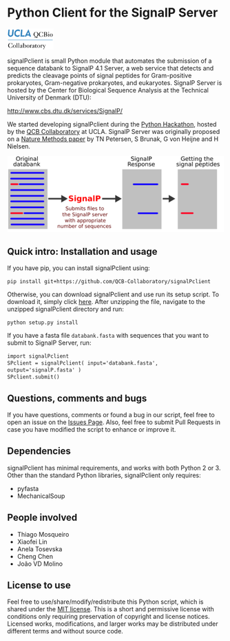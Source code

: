 # Python Client for the SignalP Server

<img src="resources/qcbCollaboratory_logo.png" height="50"/>

signalPclient is small Python module that automates the submission of a sequence databank to SignalP 4.1 Server, a web service that detects and predicts the cleavage points of signal peptides for Gram-positive prokaryotes, Gram-negative prokaryotes, and eukaryotes. SignalP Server is hosted by the Center for Biological Sequence Analysis at the Technical University of Denmark (DTU):

http://www.cbs.dtu.dk/services/SignalP/

We started developing signalPclient during the [Python Hackathon](https://github.com/thmosqueiro/UCLA-Collaboratory_Hackathon/blob/master/Materials_Resources/Problem-4/Readme.md), hosted by the [QCB Collaboratory](https://qcb.ucla.edu/collaboratory/) at UCLA. SignalP Server was originally proposed on a [Nature Methods paper](https://www.nature.com/articles/nmeth.1701) by TN Petersen, S Brunak, G von Heijne and H Nielsen.


<img src="./resources/scheme_signalPclient.png" width="600" />


## Quick intro: Installation and usage

If you have pip, you can install signalPclient using:
```
pip install git+https://github.com/QCB-Collaboratory/signalPclient
```
Otherwise, you can download signalPclient and use run its setup script. To download it, simply click [here](https://github.com/thmosqueiro/signalPclient/archive/master.zip). After unzipping the file, navigate to the unzipped signalPclient directory and run:
```
python setup.py install
```

If you have a fasta file ```databank.fasta``` with sequences that you want to submit to SignalP Server, run:
```
import signalPclient
SPclient = signalPclient( input='databank.fasta', output='signalP.fasta' )
SPclient.submit()
```


## Questions, comments and bugs

If you have questions, comments or found a bug in our script, feel free to open an issue on the [Issues Page](https://github.com/QCB-Collaboratory/SignalPclient/issues). Also, feel free to submit Pull Requests in case you have modified the script to enhance or improve it.


## Dependencies

signalPclient has minimal requirements, and works with both Python 2 or 3. Other than the standard Python libraries, signalPclient only requires:

* pyfasta
* MechanicalSoup


## People involved

* Thiago Mosqueiro
* Xiaofei Lin
* Anela Tosevska
* Cheng Chen
* João VD Molino


## License to use

Feel free to use/share/modify/redistribute this Python script, which is shared under the [MIT license](./LICENSE). This is a short and permissive license with conditions only requiring preservation of copyright and license notices. Licensed works, modifications, and larger works may be distributed under different terms and without source code.
